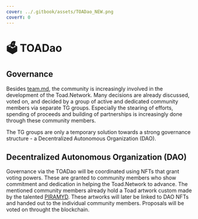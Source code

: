 ```yaml
---
cover: ../.gitbook/assets/TOADao_NEW.png
coverY: 0
---
```


# 🗳 TOADao

## Governance

Besides [team.md](../project/team.md "mention"), the community is increasingly involved in the development of the Toad.Network.
Many decisions are already discussed, voted on, and decided by a group of active and dedicated community members via separate TG groups.
Especially the stearing of efforts, spending of proceeds and building of partnerships is increasingly done through these community members.

The TG groups are only a temporary solution towards a strong governance structure - a Decentralized Autonomous Organization (DAO).

## Decentralized Autonomous Organization (DAO)

Governance via the TOADao will be coordinated using NFTs that grant voting powers. These are granted to community members who show commitment and dedication in helping the Toad.Network to advance. The mentioned community members already hold a Toad artwork custom made by the talented [PIRAMYD](https://piramyd.me/). These artworks will later be linked to DAO NFTs and handed out to the individual community members. Proposals will be voted on throught the blockchain.